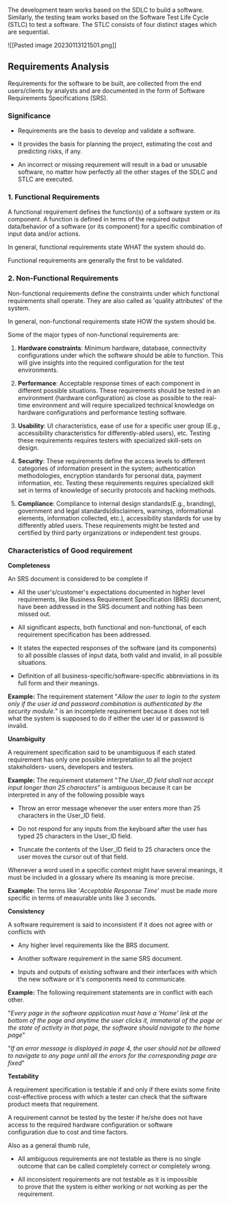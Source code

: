 The development team works based on the SDLC to build a software. Similarly, the testing team works based on the Software Test Life Cycle (STLC) to test a software. The STLC consists of four distinct stages which are sequential.

![[Pasted image 20230113121501.png]]

## Requirements Analysis

Requirements for the software to be built, are collected from the end users/clients by analysts and are documented in the form of Software Requirements Specifications (SRS).

### Significance
-   Requirements are the basis to develop and validate a software. 
    
-   It provides the basis for planning the project, estimating the cost and predicting risks, if any. 
    
-   An incorrect or missing requirement will result in a bad or unusable software, no matter how perfectly all the other stages of the SDLC and STLC are executed.


### 1. Functional Requirements

A functional requirement defines the function(s) of a software system or its component. A function is defined in terms of the required output data/behavior of a software (or its component) for a specific combination of input data and/or actions.

In general, functional requirements state WHAT the system should do.

Functional requirements are generally the first to be validated.

### 2. Non-Functional Requirements

Non-functional requirements define the constraints under which functional requirements shall operate. They are also called as 'quality attributes' of the system.

In general, non-functional requirements state HOW the system should be.

Some of the major types of non-functional requirements are:

1.  **Hardware constraints**: Minimum hardware, database, connectivity configurations under which the software should be able to function. This will give insights into the required configuration for the test environments.
    
2.  **Performance**: Acceptable response times of each component in different possible situations. These requirements should be tested in an environment (hardware configuration) as close as possible to the real-time environment and will require specialized technical knowledge on hardware configurations and performance testing software.
    
3.  **Usability**: UI characteristics, ease of use for a specific user group (E.g., accessibility characteristics for differently-abled users), etc. Testing these requirements requires testers with specialized skill-sets on design.
    
4.  **Security**: These requirements define the access levels to different categories of information present in the system; authentication methodologies, encryption standards for personal data, payment information, etc. Testing these requirements requires specialized skill set in terms of knowledge of security protocols and hacking methods.
    
5.  **Compliance**: Compliance to internal design standards(E.g., branding), government and legal standards(disclaimers, warnings, informational elements, information collected, etc.), accessibility standards for use by differently abled users. These requirements might be tested and certified by third party organizations or independent test groups.

### Characteristics of Good requirement

**Completeness**

An SRS document is considered to be complete if 

-   All the user's/customer's expectations documented in higher level requirements, like Business Requirement Specification (BRS) document, have been addressed in the SRS document and nothing has been missed out.
    
-   All significant aspects, both functional and non-functional, of each requirement specification has been addressed. 
    
-   It states the expected responses of the software (and its components) to all possible classes of input data, both valid and invalid, in all possible situations. 
    
-   Definition of all business-specific/software-specific abbreviations in its full form and their meanings.
    

**Example:** The requirement statement "_Allow the user to login to the system only if the user id and password combination is authenticated by the security module._" is an incomplete requirement because it does not tell what the system is supposed to do if either the user id or password is invalid.

**Unambiguity**

A requirement specification said to be unambiguous if each stated requirement has only one possible interpretation to all the project stakeholders- users, developers and testers.

**Example:** The requirement statement "_The User_ID field shall not accept input longer than 25 characters_" is ambiguous because it can be interpreted in any of the following possible ways

-   Throw an error message whenever the user enters more than 25 characters in the User_ID field.
    
-   Do not respond for any inputs from the keyboard after the user has typed 25 characters in the User_ID field.
    
-   Truncate the contents of the User_ID field to 25 characters once the user moves the cursor out of that field.
    

Whenever a word used in a specific context might have several meanings, it must be included in a glossary where its meaning is more precise.

**Example:** The terms like '_Acceptable Response Time_' must be made more specific in terms of measurable units like 3 seconds.

**Consistency**

A software requirement is said to inconsistent if it does not agree with or conflicts with

-   Any higher level requirements like the BRS document.
    
-   Another software requirement in the same SRS document.
    
-   Inputs and outputs of existing software and their interfaces with which the new software or it's components need to communicate.
    

**Example:** The following requirement statements are in conflict with each other.

"_Every page in the software application must have a 'Home' link at the bottom of the page and anytime the user clicks it, immaterial of the page or the state of activity in that page, the software should navigate to the home page_"

"_If an error message is displayed in page 4, the user should not be allowed to navigate to any page until all the errors for the corresponding page are fixed_"

**Testability**

A requirement specification is testable if and only if there exists some finite cost-effective process with which a tester can check that the software product meets that requirement.

A requirement cannot be tested by the tester if he/she does not have access to the required hardware configuration or software configuration due to cost and time factors.

Also as a general thumb rule,

-   All ambiguous requirements are not testable as there is no single outcome that can be called completely correct or completely wrong.
    
-   All inconsistent requirements are not testable as it is impossible to prove that the system is either working or not working as per the requirement.

